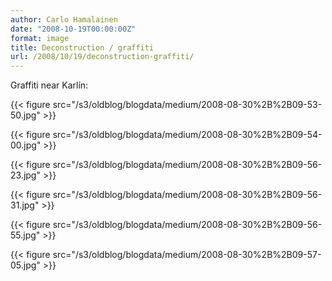 ```yaml
---
author: Carlo Hamalainen
date: "2008-10-19T00:00:00Z"
format: image
title: Deconstruction / graffiti
url: /2008/10/19/deconstruction-graffiti/
---
```


Graffiti near Karlín:

{{< figure src="/s3/oldblog/blogdata/medium/2008-08-30%2B%2B09-53-50.jpg" >}}

{{< figure src="/s3/oldblog/blogdata/medium/2008-08-30%2B%2B09-54-00.jpg" >}}

{{< figure src="/s3/oldblog/blogdata/medium/2008-08-30%2B%2B09-56-23.jpg" >}}

{{< figure src="/s3/oldblog/blogdata/medium/2008-08-30%2B%2B09-56-31.jpg" >}}

{{< figure src="/s3/oldblog/blogdata/medium/2008-08-30%2B%2B09-56-55.jpg" >}}

{{< figure src="/s3/oldblog/blogdata/medium/2008-08-30%2B%2B09-57-05.jpg" >}}
